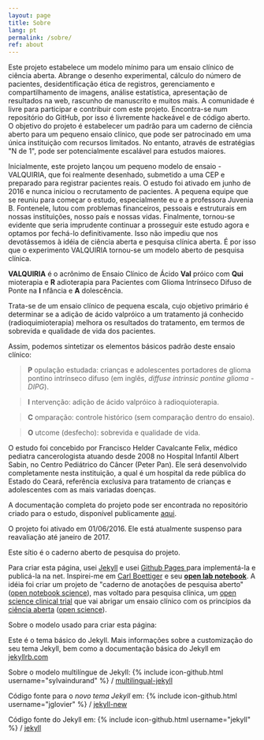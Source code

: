 ```yaml
---
layout: page
title: Sobre
lang: pt
permalink: /sobre/
ref: about
---
```

Este projeto estabelece um modelo mínimo para um ensaio clínico de ciência aberta. Abrange o desenho experimental, cálculo do número de pacientes, desidentificação ética de registros, gerenciamento e compartilhamento de imagens, análise estatística, apresentação de resultados na web, rascunho de manuscrito e muitos mais. A comunidade é livre para participar e contribuir com este projeto. Encontra-se num repositório do GitHub, por isso é livremente hackeável e de código aberto. O objetivo do projeto é estabelecer um padrão para um caderno de ciência aberto para um pequeno ensaio clínico, que pode ser patrocinado em uma única instituição com recursos limitados. No entanto, através de estratégias "N de 1", pode ser potencialmente escalável para estudos maiores.

Inicialmente, este projeto lançou um pequeno modelo de ensaio - VALQUIRIA, que foi realmente desenhado, submetido a uma CEP e preparado para registrar pacientes reais. O estudo foi ativado em junho de 2016 e nunca iniciou o recrutamento de pacientes. A pequena equipe que se reuniu para começar o estudo, especialmente eu e a professora Juvenia B. Fontenele, lutou com problemas financeiros, pessoais e estruturais em nossas instituições, nosso país e nossas vidas. Finalmente, tornou-se evidente que seria imprudente continuar a prosseguir este estudo agora e optamos por fechá-lo definitivamente. Isso não impediu que nos devotássemos à idéia de ciência aberta e pesquisa clínica aberta. É por isso que o experimento VALQUIRIA tornou-se um modelo aberto de pesquisa clínica.

**VALQUIRIA** é o acrônimo de Ensaio Clínico de Ácido **Val** próico com **Qui** mioterapia e **R** adioterapia para Pacientes com Glioma Intrínseco Difuso de Ponte na **I** nfância e **A** dolescência.

Trata-se de um ensaio clínico de pequena escala, cujo objetivo primário é determinar se a adição de ácido valpróico a um tratamento já conhecido (radioquimioterapia) melhora os resultados do tratamento, em termos de sobrevida e qualidade de vida dos pacientes.

Assim, podemos sintetizar os elementos básicos padrão deste ensaio clínico:

> **P** opulação estudada: crianças e adolescentes portadores de glioma pontino intrínseco difuso (em inglês, *diffuse intrinsic pontine glioma - DIPG*).

> **I** ntervenção: adição de ácido valpróico à radioquioterapia.

> **C** omparação: controle histórico (sem comparação dentro do ensaio).

> **O** utcome (desfecho): sobrevida e qualidade de vida.

O estudo foi concebido por Francisco Helder Cavalcante Felix, médico pediatra cancerologista atuando desde 2008 no Hospital Infantil Albert Sabin, no Centro Pediátrico do Câncer (Peter Pan). Ele será desenvolvido completamente nesta instituição, a qual é um hospital da rede pública do Estado do Ceará, referência exclusiva para tratamento de crianças e adolescentes com as mais variadas doenças.

A documentação completa do projeto pode ser encontrada no repositório criado para o estudo, disponível publicamente [aqui](http://github.com/fhcflx/valkyrie/).

O projeto foi ativado em 01/06/2016. Ele está atualmente suspenso para reavaliação até janeiro de 2017.

Este sítio é o caderno aberto de pesquisa do projeto.

Para criar esta página, usei [Jekyll](https://jekyllrb.com) e usei [Github Pages ](https://pages.github.com/) para implementá-la e publicá-la na net. Inspirei-me em [Carl Boettiger](http://www.carlboettiger.info/index.html) e seu [**open lab notebook**](http://www.carlboettiger.info/2012/09/28/Welcome-to-my-lab-notebook.html). A idéia foi criar um projeto de "caderno de anotações de pesquisa aberto" ([open notebook science](https://en.wikipedia.org/wiki/Open_notebook_science)), mas voltado para pesquisa clínica, um [open science clinical trial](https://github.com/fhcflx/valkyrie) que vai abrigar um ensaio clínico com os princípios da [ciência aberta](https://pt.m.wikipedia.org/wiki/Ci%C3%AAncia_aberta) ([open science](https://en.wikipedia.org/wiki/Open_science)).

Sobre o modelo usado para criar esta página:

Este é o tema básico do Jekyll. Mais informações sobre a customização do seu tema Jekyll, bem como a documentação básica do Jekyll em [jekyllrb.com](http://jekyllrb.com/)

Sobre o modelo multilíngue de Jekyll:
{% include icon-github.html username="sylvaindurand" %} /
[multilingual-jekyll](https://github.com/sylvaindurand/multilingual-jekyll)

Código fonte para o _novo tema Jekyll_ em:
{% include icon-github.html username="jglovier" %} /
[jekyll-new](https://github.com/jglovier/jekyll-new)

Código fonte do Jekyll em:
{% include icon-github.html username="jekyll" %} /
[jekyll](https://github.com/jekyll/jekyll)
